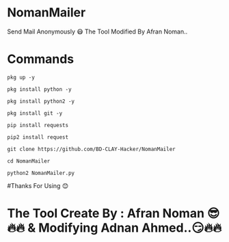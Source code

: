 # NomanMailer
Send Mail Anonymously 😷 The Tool Modified By Afran Noman..
# Commands



 ```
 pkg up -y

 pkg install python -y

 pkg install python2 -y

 pkg install git -y

 pip install requests

 pip2 install request

 git clone https://github.com/BD-CLAY-Hacker/NomanMailer

 cd NomanMailer

 python2 NomanMailer.py
```

#Thanks For Using 😊
# The Tool Create By : Afran Noman 😎🔥🔥 & Modifying Adnan Ahmed..😏🔥🔥
